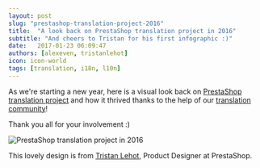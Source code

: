 ```yaml
---
layout: post
slug: "prestashop-translation-project-2016"
title:  "A look back on PrestaShop translation project in 2016"
subtitle: "And cheers to Tristan for his first infographic :)"
date:   2017-01-23 06:09:47
authors: [alexeven, tristanlehot]
icon: icon-world
tags: [translation, i18n, l10n]
---
```


As we're starting a new year, here is a visual look back on [PrestaShop translation project](https://crowdin.com/project/prestashop-official) and how it thrived thanks to the help of our [translation community](http://translators.prestashop.com/)!

Thank you all for your involvement :)

![PrestaShop translation project in 2016](/assets/images/2017/01/PrestaShop_translation_project_2016.jpg)

This lovely design is from [Tristan Lehot](https://twitter.com/TristanDardel), Product Designer at PrestaShop.





